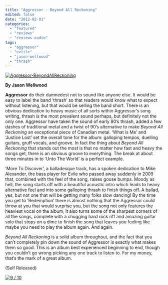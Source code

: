 ```yaml
---
title: "Aggressor - Beyond All Reckoning"
edited: false
date: "2012-02-01"
categories:
  - "featured"
  - "reviews"
  - "reviews-audio"
tags:
  - "aggressor"
  - "eviile"
  - "jason-wellwood"
  - "thrash"
---
```


[![](http://www.hellbound.ca/wp-content/uploads/2012/02/Aggressor-BeyondAllReckoning-590x590.jpg "Aggressor-BeyondAllReckoning")](http://www.hellbound.ca/wp-content/uploads/2012/02/Aggressor-BeyondAllReckoning.jpg)

**By Jason Wellwood**

**Aggressor** do their damnedest not to sound like anyone else. It would be easy to label the band ‘thrash’ so that readers would know what to expect without listening, but that would be selling the band short. There is an obvious dedication to heavy music of all sorts within Aggressor’s song writing, thrash is the most prevalent sound perhaps, but definitely not the only one. Aggressor have taken the sound of early 80’s thrash, added a few dashes of traditional metal and a twist of 90’s alternative to make _Beyond All Reckoning_ an exceptional piece of Canadian metal. ‘What is Me’ and ‘Justice Lost’ set the overall tone for the album: galloping tempos, duelling guitars, gruff vocals, and groove. In fact the thing about _Beyond All Reckoning_ that stands out the most is that no matter how fast and heavy the songs get, there is an obvious groove to everything. The break at about three minutes in to ‘Unto The World’ is a perfect example.

‘More To Discover’, a balladesque track, has a spoken dedication to Mike Alexander, the bass player for Evile who passed away suddenly in 2009 that, combined with the feel of the song, raises goose bumps. Moody as hell, the song starts off with a beautiful acoustic intro which leads to heavy alternative feel and into some galloping thrash to finish things off. A ballad, yes, but not one that will be getting many folks slow dancing! By the time you get to ‘Redemption’ there is almost nothing that the Aggressor could throw at you that would surprise you, but the song not only features the heaviest vocal on the album, it also turns some of the sharpest corners of all the songs, complete with a chugging hard rock riff and amazing guitar solo that stops on a dime to finish the song that leaves you feeling like maybe you need to play the album again. And again.

_Beyond All Reckoning_ is a solid album throughout, and the fact that you can’t completely pin down the sound of Aggressor is exactly what makes them so good. This is an album best experienced beginning to end, though you couldn’t go wrong picking any one track to listen to. For my money, that’s the mark of a great album.

(Self Released)

[![](http://www.hellbound.ca/wp-content/uploads/2009/05/review9.png "9 / 10")](http://www.hellbound.ca/wp-content/uploads/2009/05/review9.png)
